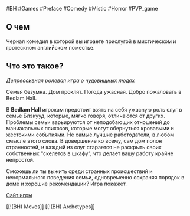 #BH  #Games #Preface #Comedy #Mistic #Horror #PVP_game 

## О чем
Черная комедия в которой вы играете прислугой в мистическом и гротескном английском поместье.

## Что это такое? 
*Депрессивная ролевая игра о чудовищных людях*

Семья безумна. Дом проклят. Погода ужасная. Добро пожаловать в Bedlam Hall.

В **Bedlam Hall**  игрокам предстоит взять на себя ужасную роль слуг в семье Блэкууд, которые, мягко говоря, отличаются от других. Проблемы семьи варьируются от неподобающих отношений до маниакальных психозов, которые могут обернуться кровавыми и жестокими событиями. Не самые лучшие работодатели, в любом смысле этого слова. В довершение ко всему, сам дом полон странностей, и каждый из слуг старается не раскрыть своих собственных "скелетов в шкафу", что делает вашу работу крайне непростой.

Сможешь ли ты выжить среди странных происшествий и ненормального поведения семьи, одновременно сохраняя порядок в доме и хорошие рекомендации? Игра покажет.

[Сайт игры](https://monkeyfunstudios.com/products/bedlamhall/)

[[!(BH) Moves]]
[[!(BH) Archetypes]]